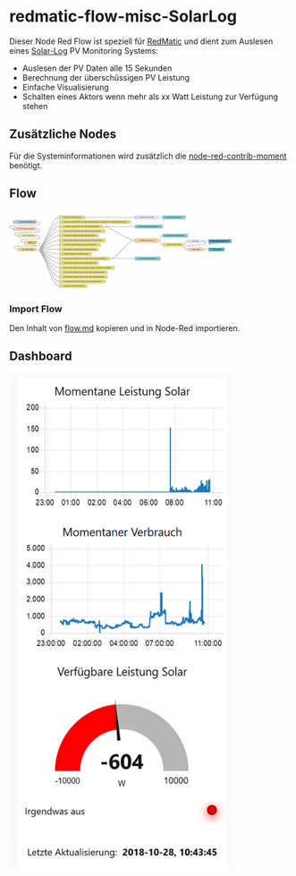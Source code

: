 # redmatic-flow-misc-SolarLog

Dieser Node Red Flow ist speziell für [RedMatic](https://github.com/hobbyquaker/RedMatic) und dient zum Auslesen eines [Solar-Log](https://flows.nodered.org/node/node-red-contrib-os) PV Monitoring Systems:

 - Auslesen der PV Daten alle 15 Sekunden
 - Berechnung der überschüssigen PV Leistung
 - Einfache Visualisierung
 - Schalten eines Aktors wenn mehr als xx Watt Leistung zur Verfügung stehen

## Zusätzliche Nodes
Für die Systeminformationen wird zusätzlich die [node-red-contrib-moment](https://www.npmjs.com/package/node-red-contrib-moment) benötigt.

## Flow

<img src="https://raw.githubusercontent.com/Sineos/redmatic-flow-misc/master/SolarLog/src_readme/flow.png" width="400"/>

### Import Flow
Den Inhalt von [flow.md](https://raw.githubusercontent.com/Sineos/redmatic-flow-misc/master/SolarLog/flow.md) kopieren und in Node-Red importieren.

## Dashboard

<img src="https://raw.githubusercontent.com/Sineos/redmatic-flow-misc/master/SolarLog/src_readme/dash.png" width="400"/>

